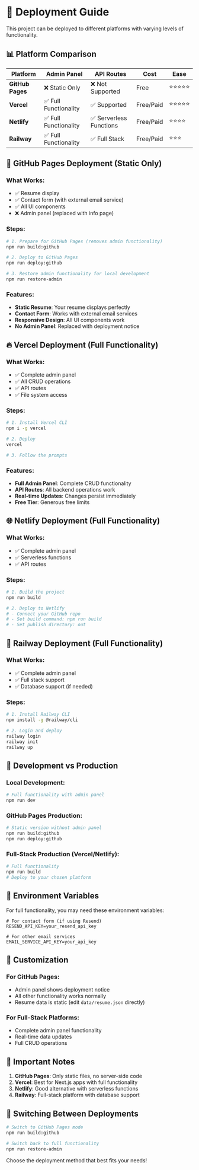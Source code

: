 # 🚀 Deployment Guide

This project can be deployed to different platforms with varying levels of functionality.

## 📊 Platform Comparison

| Platform | Admin Panel | API Routes | Cost | Ease |
|----------|-------------|------------|------|------|
| **GitHub Pages** | ❌ Static Only | ❌ Not Supported | Free | ⭐⭐⭐⭐⭐ |
| **Vercel** | ✅ Full Functionality | ✅ Supported | Free/Paid | ⭐⭐⭐⭐⭐ |
| **Netlify** | ✅ Full Functionality | ✅ Serverless Functions | Free/Paid | ⭐⭐⭐⭐ |
| **Railway** | ✅ Full Functionality | ✅ Full Stack | Free/Paid | ⭐⭐⭐ |

## 🎯 GitHub Pages Deployment (Static Only)

### What Works:
- ✅ Resume display
- ✅ Contact form (with external email service)
- ✅ All UI components
- ❌ Admin panel (replaced with info page)

### Steps:
```bash
# 1. Prepare for GitHub Pages (removes admin functionality)
npm run build:github

# 2. Deploy to GitHub Pages
npm run deploy:github

# 3. Restore admin functionality for local development
npm run restore-admin
```

### Features:
- **Static Resume**: Your resume displays perfectly
- **Contact Form**: Works with external email services
- **Responsive Design**: All UI components work
- **No Admin Panel**: Replaced with deployment notice

## 🔥 Vercel Deployment (Full Functionality)

### What Works:
- ✅ Complete admin panel
- ✅ All CRUD operations
- ✅ API routes
- ✅ File system access

### Steps:
```bash
# 1. Install Vercel CLI
npm i -g vercel

# 2. Deploy
vercel

# 3. Follow the prompts
```

### Features:
- **Full Admin Panel**: Complete CRUD functionality
- **API Routes**: All backend operations work
- **Real-time Updates**: Changes persist immediately
- **Free Tier**: Generous free limits

## 🌐 Netlify Deployment (Full Functionality)

### What Works:
- ✅ Complete admin panel
- ✅ Serverless functions
- ✅ API routes

### Steps:
```bash
# 1. Build the project
npm run build

# 2. Deploy to Netlify
# - Connect your GitHub repo
# - Set build command: npm run build
# - Set publish directory: out
```

## 🚂 Railway Deployment (Full Functionality)

### What Works:
- ✅ Complete admin panel
- ✅ Full stack support
- ✅ Database support (if needed)

### Steps:
```bash
# 1. Install Railway CLI
npm install -g @railway/cli

# 2. Login and deploy
railway login
railway init
railway up
```

## 🔧 Development vs Production

### Local Development:
```bash
# Full functionality with admin panel
npm run dev
```

### GitHub Pages Production:
```bash
# Static version without admin panel
npm run build:github
npm run deploy:github
```

### Full-Stack Production (Vercel/Netlify):
```bash
# Full functionality
npm run build
# Deploy to your chosen platform
```

## 📝 Environment Variables

For full functionality, you may need these environment variables:

```env
# For contact form (if using Resend)
RESEND_API_KEY=your_resend_api_key

# For other email services
EMAIL_SERVICE_API_KEY=your_api_key
```

## 🎨 Customization

### For GitHub Pages:
- Admin panel shows deployment notice
- All other functionality works normally
- Resume data is static (edit `data/resume.json` directly)

### For Full-Stack Platforms:
- Complete admin panel functionality
- Real-time data updates
- Full CRUD operations

## 🚨 Important Notes

1. **GitHub Pages**: Only static files, no server-side code
2. **Vercel**: Best for Next.js apps with full functionality
3. **Netlify**: Good alternative with serverless functions
4. **Railway**: Full-stack platform with database support

## 🔄 Switching Between Deployments

```bash
# Switch to GitHub Pages mode
npm run build:github

# Switch back to full functionality
npm run restore-admin
```

Choose the deployment method that best fits your needs!
